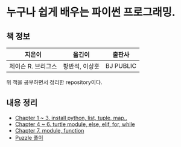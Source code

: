 # 누구나 쉽게 배우는 파이썬 프로그래밍.

## 책 정보

|지은이|옮긴이|출판사|
|-----|-----|-----|
|제이슨 R. 브리그스|황반석, 이상훈|BJ PUBLIC|

위 책을 공부하면서 정리한 repository이다.

## 내용 정리

- [Chapter 1 ~ 3. install python, list, tuple, map..](chapter-1~3.md)
- [Chapter 4 ~ 6. turtle module, else, elif, for, while](chapter-4~6.md)
- [Chapter 7. module, function](chapter-7.md)
- [Puzzle 풀이](puzzle)
